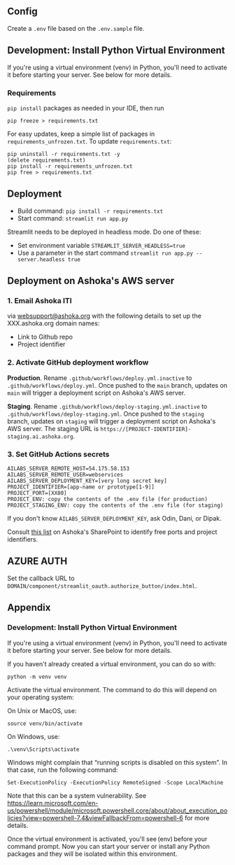 ## Config

Create a `.env` file based on the `.env.sample` file.

## Development: Install Python Virtual Environment

If you're using a virtual environment (venv) in Python, you'll need to activate it before starting your server. See below for more details.

### Requirements

`pip install` packages as needed in your IDE, then run

    pip freeze > requirements.txt

For easy updates, keep a simple list of packages in `requirements_unfrozen.txt`. To update `requirements.txt`:

    pip uninstall -r requirements.txt -y
    (delete requirements.txt)
    pip install -r requirements_unfrozen.txt
    pip free > requirements.txt

## Deployment

- Build command: `pip install -r requirements.txt`
- Start command: `streamlit run app.py`

Streamlit needs to be deployed in headless mode. Do one of these:

- Set environment variable `STREAMLIT_SERVER_HEADLESS=true`
- Use a parameter in the start command `streamlit run app.py --server.headless true`

## Deployment on Ashoka's AWS server

### 1. Email Ashoka ITI

via websupport@ashoka.org with the following details to set up the XXX.ashoka.org domain names:

- Link to Github repo
- Project identifier

### 2. Activate GitHub deployment workflow

**Production**. Rename `.github/workflows/deploy.yml.inactive` to `.github/workflows/deploy.yml`. Once pushed to the `main` branch, updates on `main` will trigger a deployment script on Ashoka's AWS server.

**Staging**. Rename `.github/workflows/deploy-staging.yml.inactive` to `.github/workflows/deploy-staging.yml`. Once pushed to the `staging` branch, updates on `staging` will trigger a deployment script on Ashoka's AWS server. The staging URL is `https://[PROJECT-IDENTIFIER]-staging.ai.ashoka.org`.

### 3. Set GitHub Actions secrets

    AILABS_SERVER_REMOTE_HOST=54.175.58.153
    AILABS_SERVER_REMOTE_USER=webservices
    AILABS_SERVER_DEPLOYMENT_KEY=[very long secret key]
    PROJECT_IDENTIFIER=[app-name or prototype[1-9]]
    PROJECT_PORT=[XX80]
    PROJECT_ENV: copy the contents of the .env file (for production)
    PROJECT_STAGING_ENV: copy the contents of the .env file (for staging)

If you don't know `AILABS_SERVER_DEPLOYMENT_KEY`, ask Odin, Dani, or Dipak.

Consult [this list](https://ashokaoffice365.sharepoint.com/:x:/s/AI-Lab-internal/EQmhT7szOblAtbHd-wEOwWQBDTssVb1CJE2p2TwAH6PdHA?e=c51XMk) on Ashoka's SharePoint to identify free ports and project identifiers.

## AZURE AUTH

Set the callback URL to `DOMAIN/component/streamlit_oauth.authorize_button/index.html`.

## Appendix

### Development: Install Python Virtual Environment

If you're using a virtual environment (venv) in Python, you'll need to activate it before starting your server. See below for more details.

If you haven't already created a virtual environment, you can do so with:

    python -m venv venv

Activate the virtual environment. The command to do this will depend on your operating system:

On Unix or MacOS, use:

    source venv/bin/activate

On Windows, use:

    .\venv\Scripts\activate

Windows might complain that “running scripts is disabled on this system”. In that case, run the following command:

    Set-ExecutionPolicy -ExecutionPolicy RemoteSigned -Scope LocalMachine

Note that this can be a system vulnerability. See https://learn.microsoft.com/en-us/powershell/module/microsoft.powershell.core/about/about_execution_policies?view=powershell-7.4&viewFallbackFrom=powershell-6 for more details.

Once the virtual environment is activated, you'll see (env) before your command prompt. Now you can start your server or install any Python packages and they will be isolated within this environment.
